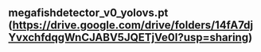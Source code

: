 ## megafishdetector_v0_yolovs.pt (https://drive.google.com/drive/folders/14fA7djYvxchfdqgWnCJABV5JQETjVe0I?usp=sharing)
